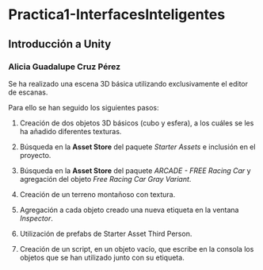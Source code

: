 # Practica1-InterfacesInteligentes
## Introducción a Unity
### Alicia Guadalupe Cruz Pérez
Se ha realizado una escena 3D básica utilizando exclusivamente el editor de escanas.

Para ello se han seguido los siguientes pasos:

1. Creación de dos objetos 3D básicos (cubo y esfera), a los cuáles se les ha añadido diferentes texturas. 
   
2. Búsqueda en la **Asset Store** del paquete *Starter Assets* e inclusión en el proyecto.

3. Búsqueda en la **Asset Store** del paquete *ARCADE - FREE Racing Car* y agregación del objeto *Free Racing Car Gray Variant*.

4. Creación de un terreno montañoso con textura. 

5. Agregación a cada objeto creado una nueva etiqueta en la ventana *Inspector*.

6. Utilización de prefabs de Starter Asset Third Person.
   
8. Creación de un script, en un objeto vacío, que escribe en la consola los objetos que se han utilizado junto con su etiqueta.
